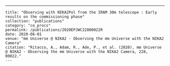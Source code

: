 ---
    title: "Observing with NIKA2Pol from the IRAM 30m telescope : Early results on the commissioning phase"
    collection: "publications"
    category: "co_procs"
    permalink: /publications/2020EPJWC22800022R
    date: 2020-06-01
    venue: "mm Universe @ NIKA2 - Observing the mm Universe with the NIKA2 Camera"
    citation: "Ritacco, A., Adam, R., Ade, P., et al. (2020), mm Universe @ NIKA2 - Observing the mm Universe with the NIKA2 Camera, 228, 00022."
    ---